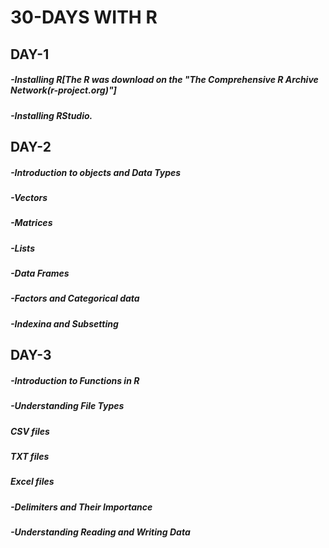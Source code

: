# 30-DAYS WITH R
 
## DAY-1
##### -Installing R[The R was download on the "The Comprehensive R Archive Network(r-project.org)"]
##### -Installing RStudio.

## DAY-2
##### -Introduction to  objects and Data Types
##### -Vectors
##### -Matrices
##### -Lists
##### -Data Frames
##### -Factors and Categorical data
##### -Indexina and Subsetting

## DAY-3
##### -Introduction to Functions in R
##### -Understanding File Types
##### CSV files
##### TXT files
##### Excel files
##### -Delimiters and Their Importance
##### -Understanding Reading and Writing Data
